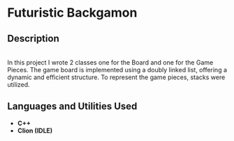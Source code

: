 <h1>Futuristic Backgamon</h1>

<h2>Description</h2>
<br>In this project I wrote 2 classes one for the Board and one for the Game Pieces. The game board is implemented using a doubly linked list, offering a dynamic and efficient structure. To represent the game pieces, stacks were utilized.
<br />


<h2>Languages and Utilities Used</h2>

- <b>C++</b> 
- <b>Clion (IDLE)</b>
